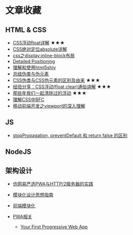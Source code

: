 # 文章收藏

## HTML & CSS

* [CSS浮动float详解](https://www.jianshu.com/p/07eb19957991)   ★★★
* [CSS绝对定位absolute详解](https://www.jianshu.com/p/a3da5e27d22b)
* [css之display:inline-block布局](http://www.cnblogs.com/Ry-yuan/p/6848197.html)
* [Detailed Positioning](https://learn.shayhowe.com/advanced-html-css/detailed-css-positioning/)
* [理解和使用html5shiv](http://www.itread01.com/articles/1478500535.html)
* [总结伪类与伪元素](http://www.alloyteam.com/2016/05/summary-of-pseudo-classes-and-pseudo-elements/)
* [CSS伪类与CSS伪元素的区别及由来](https://swordair.com/origin-and-difference-between-css-pseudo-classes-and-pseudo-elements/) ★★★
* [经验分享：CSS浮动(float,clear)通俗讲解](http://www.cnblogs.com/iyangyuan/archive/2013/03/27/2983813.html) ★★★
* [那些年我们一起清除过的浮动](http://www.iyunlu.com/view/css-xhtml/55.html) ★★★
* [理解CSS中BFC](https://www.w3cplus.com/css/understanding-block-formatting-contexts-in-css.html)
* [移动前端开发之viewport的深入理解](https://www.w3cplus.com/css/understanding-block-formatting-contexts-in-css.html)

## JS

* [stopPropagation, preventDefault 和 return false 的区别](http://www.cnblogs.com/lucybloguniquecom/p/5306891.html)

## NodeJS

## 架构设计

* [仿网易严选PWA与HTTP/2服务器的实践](https://juejin.im/post/5ad3141df265da238441075f?utm_source=gold_browser_extension#heading-3)

* [模块化设计思想指南](https://juejin.im/entry/5ad8535cf265da502c218a7c?utm_source=gold_browser_extension)
* [前端模块化](http://www.cnblogs.com/dolphinX/p/4381855.html)
* [PWA相关](https://github.com/nicejade/nice-front-end-tutorial/blob/master/tutorial/pwa-tutorial.md)
    - [Your First Progressive Web App](https://codelabs.developers.google.com/codelabs/your-first-pwapp)